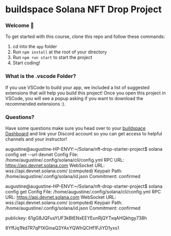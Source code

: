 # buildspace Solana NFT Drop Project
### Welcome 👋
To get started with this course, clone this repo and follow these commands:

1. cd into the `app` folder
2. Run `npm install` at the root of your directory
3. Run `npm run start` to start the project
4. Start coding!

### What is the .vscode Folder?
If you use VSCode to build your app, we included a list of suggested extensions that will help you build this project! Once you open this project in VSCode, you will see a popup asking if you want to download the recommended extensions :).

### Questions?
Have some questions make sure you head over to your [buildspace Dashboard](https://app.buildspace.so/projects/CO77556be5-25e9-49dd-a799-91a2fc29520e) and link your Discord account so you can get access to helpful channels and your instructor!

augustine@augustine-HP-ENVY:~/Solana/nft-drop-starter-project$ solana config set --url devnet
Config File: /home/augustine/.config/solana/cli/config.yml
RPC URL: https://api.devnet.solana.com 
WebSocket URL: wss://api.devnet.solana.com/ (computed)
Keypair Path: /home/augustine/.config/solana/id.json 
Commitment: confirmed 

augustine@augustine-HP-ENVY:~/Solana/nft-drop-starter-project$ solana config get
Config File: /home/augustine/.config/solana/cli/config.yml
RPC URL: https://api.devnet.solana.com 
WebSocket URL: wss://api.devnet.solana.com/ (computed)
Keypair Path: /home/augustine/.config/solana/id.json 
Commitment: confirmed 

publickey: 61gG8JQFusYUF3kBtENxEEYEunRjQYTxqAHQkhgy738h

 8YffJq1Nd7R7qP1XGinaQ3YAxYQWhQCHf1FJiYD1yxs1
